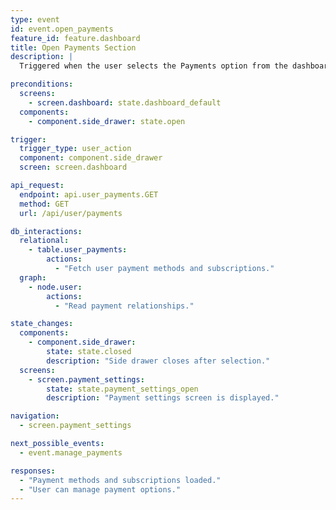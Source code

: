 ```yaml
---
type: event
id: event.open_payments
feature_id: feature.dashboard
title: Open Payments Section
description: |
  Triggered when the user selects the Payments option from the dashboard side drawer. Navigates to the payments settings screen for managing payment methods and subscriptions.

preconditions:
  screens:
    - screen.dashboard: state.dashboard_default
  components:
    - component.side_drawer: state.open

trigger:
  trigger_type: user_action
  component: component.side_drawer
  screen: screen.dashboard

api_request:
  endpoint: api.user_payments.GET
  method: GET
  url: /api/user/payments

db_interactions:
  relational:
    - table.user_payments:
        actions:
          - "Fetch user payment methods and subscriptions."
  graph:
    - node.user:
        actions:
          - "Read payment relationships."

state_changes:
  components:
    - component.side_drawer:
        state: state.closed
        description: "Side drawer closes after selection."
  screens:
    - screen.payment_settings:
        state: state.payment_settings_open
        description: "Payment settings screen is displayed."

navigation:
  - screen.payment_settings

next_possible_events:
  - event.manage_payments

responses:
  - "Payment methods and subscriptions loaded."
  - "User can manage payment options."
---
```


